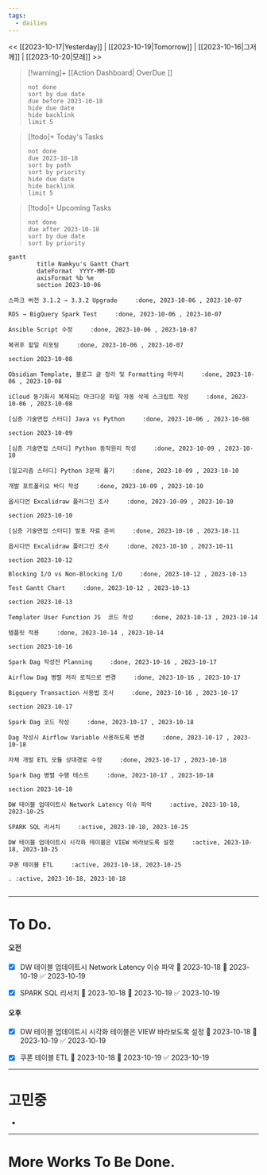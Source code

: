 ```yaml
---
tags:
  - dailies
---
```

<< [[2023-10-17|Yesterday]] | [[2023-10-19|Tomorrow]] | [[2023-10-16|그저께]] | [[2023-10-20|모레]] >>

> [!warning]+ [[Action Dashboard| OverDue ]]
> ```tasks
> not done
> sort by due date
> due before 2023-10-18
> hide due date
> hide backlink
> limit 5
> ```

> [!todo]+ Today's Tasks
> ```tasks
> not done
> due 2023-10-18
> sort by path
> sort by priority
> hide due date
> hide backlink
> limit 5
> ```

> [!todo]+ Upcoming Tasks
> ```tasks  
> not done  
> due after 2023-10-18
> sort by due date
> sort by priority  

```mermaid
gantt
        title Namkyu's Gantt Chart
        dateFormat  YYYY-MM-DD
        axisFormat %b %e
        section 2023-10-06

스파크 버전 3.1.2 → 3.3.2 Upgrade     :done, 2023-10-06 , 2023-10-07

RDS → BigQuery Spark Test     :done, 2023-10-06 , 2023-10-07

Ansible Script 수정     :done, 2023-10-06 , 2023-10-07

복귀후 할일 리포팅     :done, 2023-10-06 , 2023-10-07

section 2023-10-08

Obsidian Template, 블로그 글 정리 및 Formatting 마무리     :done, 2023-10-06 , 2023-10-08

iCloud 동기화시 복제되는 마크다운 파일 자동 삭제 스크립트 작성     :done, 2023-10-06 , 2023-10-08

[심층 기술면접 스터디] Java vs Python     :done, 2023-10-06 , 2023-10-08

section 2023-10-09

[심층 기술면접 스터디] Python 동작원리 작성     :done, 2023-10-09 , 2023-10-10

[알고리즘 스터디] Python 3문제 풀기     :done, 2023-10-09 , 2023-10-10

개발 포트폴리오 바디 작성     :done, 2023-10-09 , 2023-10-10

옵시디언 Excalidraw 플러그인 조사     :done, 2023-10-09 , 2023-10-10

section 2023-10-10

[심층 기술면접 스터디] 발표 자료 준비     :done, 2023-10-10 , 2023-10-11

옵시디언 Excalidraw 플러그인 조사     :done, 2023-10-10 , 2023-10-11

section 2023-10-12

Blocking I/O vs Non-Blocking I/O     :done, 2023-10-12 , 2023-10-13

Test Gantt Chart     :done, 2023-10-12 , 2023-10-13

section 2023-10-13

Templater User Function JS  코드 작성     :done, 2023-10-13 , 2023-10-14

템플릿 적용     :done, 2023-10-14 , 2023-10-14

section 2023-10-16

Spark Dag 작성전 Planning     :done, 2023-10-16 , 2023-10-17

Airflow Dag 병렬 처리 로직으로 변경     :done, 2023-10-16 , 2023-10-17

Bigquery Transaction 사용법 조사     :done, 2023-10-16 , 2023-10-17

section 2023-10-17

Spark Dag 코드 작성     :done, 2023-10-17 , 2023-10-18

Dag 작성시 Airflow Variable 사용하도록 변경     :done, 2023-10-17 , 2023-10-18

자체 개발 ETL 모듈 상대경로 수정     :done, 2023-10-17 , 2023-10-18

Spark Dag 병렬 수행 테스트     :done, 2023-10-17 , 2023-10-18

section 2023-10-18

DW 테이블 업데이트시 Network Latency 이슈 파악     :active, 2023-10-18, 2023-10-25

SPARK SQL 리서치     :active, 2023-10-18, 2023-10-25

DW 테이블 업데이트시 시각화 테이블은 VIEW 바라보도록 설정     :active, 2023-10-18, 2023-10-25

쿠폰 테이블 ETL     :active, 2023-10-18, 2023-10-25

. :active, 2023-10-18, 2023-10-18


```

---

# To Do.

#### 오전
- [x] DW 테이블 업데이트시 Network Latency 이슈 파악 🛫 2023-10-18 📅 2023-10-19 ✅ 2023-10-19
- [x] SPARK SQL 리서치 🛫 2023-10-18 📅 2023-10-19 ✅ 2023-10-19


#### 오후
- [x] DW 테이블 업데이트시 시각화 테이블은 VIEW 바라보도록 설정 🛫 2023-10-18 📅 2023-10-19 ✅ 2023-10-19
- [x] 쿠폰 테이블 ETL 🛫 2023-10-18 📅 2023-10-19 ✅ 2023-10-19



---



# 고민중
- 



---

# More Works To Be Done.